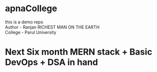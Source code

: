 # apnaCollege
this is a demo repo
<br>
Author - Ranjan RICHEST MAN ON THE EARTH
<br>
College - Parul University
<be>
<h1>Next Six month MERN stack + Basic DevOps + DSA in hand</h1>
